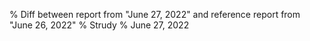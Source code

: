 % Diff between report from "June 27, 2022" and reference report from "June 26, 2022"
% Strudy
% June 27, 2022


